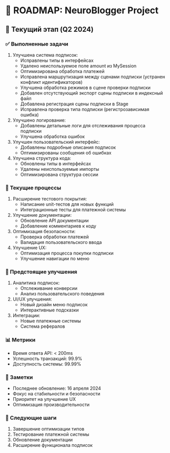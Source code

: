 # 🎯 ROADMAP: NeuroBlogger Project

## 📅 Текущий этап (Q2 2024)

### ✅ Выполненные задачи
1. Улучшена система подписок:
   - Исправлены типы в интерфейсах
   - Удалено неиспользуемое поле amount из MySession
   - Оптимизирована обработка платежей
   - Исправлена маршрутизация между сценами подписки (устранен конфликт идентификаторов)
   - Улучшена обработка режимов в сцене проверки подписки
   - Добавлен отсутствующий экспорт сцены подписки в индексный файл
   - Добавлена регистрация сцены подписки в Stage
   - Исправлена проверка типа подписки (регистрозависимая ошибка)
2. Улучшено логирование:
   - Добавлены детальные логи для отслеживания процесса подписки
   - Улучшена обработка ошибок
3. Улучшен пользовательский интерфейс:
   - Добавлены подробные описания подписок
   - Оптимизированы сообщения об ошибках
4. Улучшена структура кода:
   - Обновлены типы в интерфейсах
   - Удалены неиспользуемые импорты
   - Оптимизирована структура сессии

### 🔄 Текущие процессы
1. Расширение тестового покрытия:
   - Написание unit-тестов для новых функций
   - Интеграционные тесты для платежной системы
2. Улучшение документации:
   - Обновление API документации
   - Добавление комментариев к коду
3. Оптимизация безопасности:
   - Проверка обработки платежей
   - Валидация пользовательского ввода
4. Улучшение UX:
   - Оптимизация процесса покупки подписки
   - Улучшение навигации по меню

### 🚀 Предстоящие улучшения
1. Аналитика подписок:
   - Отслеживание конверсии
   - Анализ пользовательского поведения
2. UI/UX улучшения:
   - Новый дизайн меню подписок
   - Интерактивные подсказки
3. Интеграции:
   - Новые платежные системы
   - Система рефералов

### 📊 Метрики
- Время ответа API: < 200ms
- Успешность транзакций: 99.9%
- Доступность системы: 99.99%

### 📝 Заметки
- Последнее обновление: 16 апреля 2024
- Фокус на стабильности и безопасности
- Приоритет на улучшение UX
- Оптимизация производительности

### 🎯 Следующие шаги
1. Завершение оптимизации типов
2. Тестирование платежной системы
3. Обновление документации
4. Расширение функционала подписок